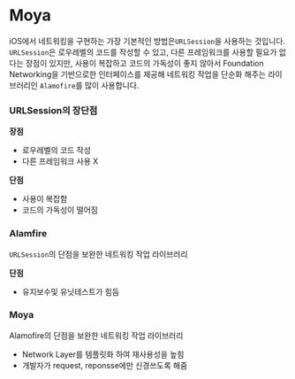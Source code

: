 # Moya

iOS에서 네트워킹을 구현하는 가장 기본적인 방법은`URLSession`을 사용하는 것입니다.
`URLSession`은 로우레벨의 코드를 작성할 수 있고, 다른 프레임워크를 사용할 필요가 없다는 장점이 있지만, 사용이 복잡하고 코드의 가독성이 좋지 않아서 Foundation Networking을 기반으로한 인터페이스를 제공해 네트워킹 작업을 단순화 해주는 라이브러리인 `Alamofire`를 많이 사용합니다.

### URLSession의 장단점
**장점**
* 로우레벨의 코드 작성
* 다른 프레임워크 사용 X

**단점**
* 사용이 복잡함
* 코드의 가독성이 떨어짐

### Alamfire
`URLSession`의 단점을 보완한 네트워킹 작업 라이브러리

**단점**
* 유지보수및 유닛테스트가 힘듬

### Moya
Alamofire의 단점을 보완한 네트워킹 작업 라이브러리
* Network Layer를 템플릿화 하여 재사용성을 높힘
* 개발자가 request, reponsse에만 신경쓰도록 해줌
